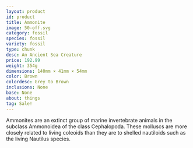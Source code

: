 ```yaml
---
layout: product
id: product
title: Ammonite
image: 50-off.svg
category: fossil
species: fossil
variety: fossil
type: chunk
desc: An Ancient Sea Creature
price: 192.99
weight: 354g
dimensions: 140mm × 41mm × 54mm
color: Brown
colordesc: Grey to Brown
inclusions: None
base: None
about: things
tag: Sale!
---
```


Ammonites are an extinct group of marine invertebrate animals in the subclass Ammonoidea of the class Cephalopoda. These molluscs are more closely related to living coleoids than they are to shelled nautiloids such as the living Nautilus species.